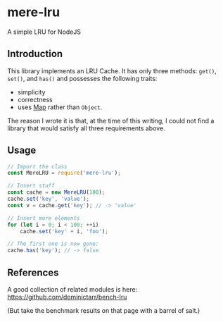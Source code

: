 # mere-lru
A simple LRU for NodeJS

## Introduction

This library implements an LRU Cache.  It has only three methods: `get()`, `set()`, and `has()` and possesses the following traits:
- simplicity
- correctness
- uses [Map](https://developer.mozilla.org/en-US/docs/Web/JavaScript/Reference/Global_Objects/Map) rather than `Object`.

The reason I wrote it is that, at the time of this writing, I could not find a library that would satisfy all three requirements above.

## Usage

```javascript
// Import the class
const MereLRU = require('mere-lru');

// Insert stuff
const cache = new MereLRU(100);
cache.set('key', 'value');
const v = cache.get('key'); // -> 'value'

// Insert more elements
for (let i = 0; i < 100; ++i)
    cache.set('key' + i, 'foo');

// The first one is now gone:
cache.has('key'); // -> false
```

## References

A good collection of related modules is here:
https://github.com/dominictarr/bench-lru

(But take the benchmark results on that page with a barrel of salt.)
